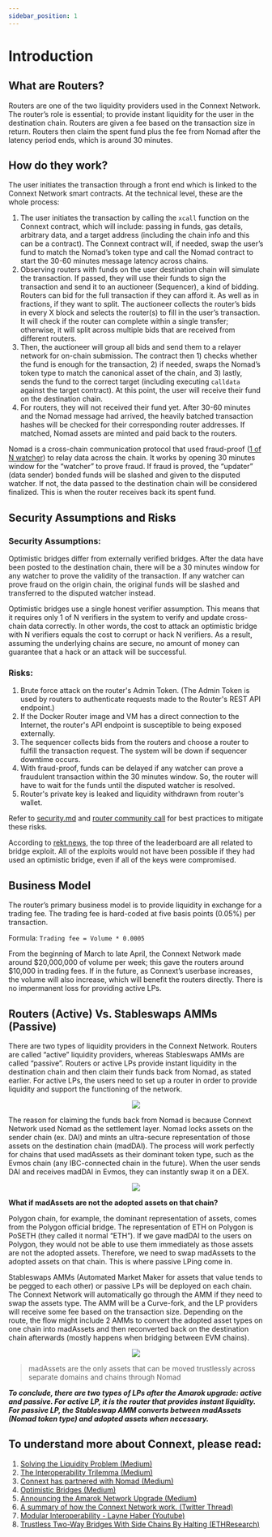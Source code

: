 ```yaml
---
sidebar_position: 1
---
```


# Introduction

## What are Routers?

Routers are one of the two liquidity providers used in the Connext Network. The router’s role is essential; to provide instant liquidity for the user in the destination chain. Routers are given a fee based on the transaction size in return. Routers then claim the spent fund plus the fee from Nomad after the latency period ends, which is around 30 minutes.

## How do they work?

The user initiates the transaction through a front end which is linked to the Connext Network smart contracts. At the technical level, these are the whole process:

1. The user initiates the transaction by calling the `xcall` function on the Connext contract, which will include: passing in funds, gas details, arbitrary data, and a target address  (including the chain info and this can be a contract). The Connext contract will, if needed, swap the user’s fund to match the Nomad’s token type and call the Nomad contract to start the 30-60 minutes message latency across chains.
2. Observing routers with funds on the user destination chain will simulate the transaction. If passed, they will use their funds to sign the transaction and send it to an auctioneer (Sequencer), a kind of bidding. Routers can bid for the full transaction if they can afford it. As well as in fractions, if they want to split. The auctioneer collects the router’s bids in every X block and selects the router(s) to fill in the user’s transaction. It will check if the router can complete within a single transfer; otherwise, it will split across multiple bids that are received from different routers. 
3. Then, the auctioneer will group all bids and send them to a relayer network for on-chain submission. The contract then 1) checks whether the fund is enough for the transaction, 2) if needed, swaps the Nomad’s token type to match the canonical asset of the chain, and 3)  lastly, sends the fund to the correct target (including executing `calldata` against the target contract). At this point, the user will receive their fund on the destination chain.
4. For routers, they will not received their fund yet. After  30-60 minutes and the Nomad message had arrived, the heavily batched transaction hashes will be checked for their corresponding router addresses. If matched, Nomad assets are minted and paid back to the routers. 

Nomad is a cross-chain communication protocol that used fraud-proof ([1 of N watcher](https://blog.connext.network/optimistic-bridges-fb800dc7b0e0)) to relay data across the chain. It works by opening 30 minutes window for the “watcher” to prove fraud. If fraud is proved, the “updater” (data sender) bonded funds will be slashed and given to the disputed watcher. If not, the data passed to the destination chain will be considered finalized. This is when the router receives back its spent fund.

## Security Assumptions and Risks

### Security Assumptions:

Optimistic bridges differ from externally verified bridges. After the data have been posted to the destination chain, there will be a 30 minutes window for any watcher to prove the validity of the transaction. If any watcher can prove fraud on the origin chain, the original funds will be slashed and transferred to the disputed watcher instead.

Optimistic bridges use a single honest verifier assumption. This means that it requires only 1 of N verifiers in the system to verify and update cross-chain data correctly. 
In other words, the cost to attack an optimistic bridge with N verifiers equals the cost to corrupt or hack N verifiers. As a result, assuming the underlying chains are secure, no amount of money can guarantee that a hack or an attack will be successful. 

### Risks:

1. Brute force attack on the router's Admin Token. (The Admin Token is used by routers to authenticate requests made to the Router's REST API endpoint.)
2. If the Docker Router image and VM has a direct connection to the Internet, the router's API endpoint is susceptible to being exposed externally.
3. The sequencer collects bids from the routers and choose a router to fulfill the transaction request. The system will be down if sequencer downtime occurs.
4. With fraud-proof, funds can be delayed if any watcher can prove a fraudulent transaction within the 30 minutes window. So, the router will have to wait for the funds until the disputed watcher is resolved.
5. Router's private key is leaked and liquidity withdrawn from router's wallet.

Refer to [security.md](https://github.com/connext/documentation/blob/main/docs/routers/security.md) and [router community call](https://www.youtube.com/watch?v=rjNcdm1mjCQ) for best practices to mitigate these risks.

According to [rekt.news](https://rekt.news/leaderboard/), the top three of the leaderboard are all related to bridge exploit. All of the exploits would not have been possible if they had used an optimistic bridge, even if all of the keys were compromised.

## Business Model

The router’s primary business model is to provide liquidity in exchange for a trading fee. The trading fee is hard-coded at five basis points (0.05%) per transaction.

Formula: `Trading fee = Volume * 0.0005` 

From the beginning of March to late April, the Connext Network made around $20,000,000 of volume per week; this gave the routers around $10,000 in trading fees. If in the future, as Connext’s userbase increases, the volume will also increase, which will benefit the routers directly. There is no impermanent loss for providing active LPs.

## Routers (Active) Vs. Stableswaps AMMs (Passive)

There are two types of liquidity providers in the Connext Network. Routers are called “active” liquidity providers, whereas Stableswaps AMMs are called “passive”. Routers or active LPs provide instant liquidity in the destination chain and then claim their funds back from Nomad, as stated earlier. For active LPs, the users need to set up a router in order to provide liquidity and support the functioning of the network.

<p align="center">
  <img src="https://pbs.twimg.com/media/FT3JAOLWUAAs-xk?format=png&name=small" />
</p>

The reason for claiming the funds back from Nomad is because Connext Network used Nomad as the settlement layer. Nomad locks assets on the sender chain (ex. DAI) and mints an ultra-secure representation of those assets on the destination chain (madDAI). The process will work perfectly for chains that used madAssets as their dominant token type, such as the Evmos chain (any IBC-connected chain in the future). When the user sends DAI and receives madDAI in Evmos, they can instantly swap it on a DEX.

<p align="center">
  <img src="https://pbs.twimg.com/media/FT3JbcJWIAId0c2?format=jpg&name=small" />
</p>

**What if madAssets are not the adopted assets on that chain?**

Polygon chain, for example, the dominant representation of assets, comes from the Polygon official bridge. The representation of ETH on Polygon is PoSETH (they called it normal “ETH”). If we gave madDAI to the users on Polygon, they would not be able to use them immediately as those assets are not the adopted assets. Therefore, we need to swap madAssets to the adopted assets on that chain. This is where passive LPing come in. 

Stableswaps AMMs (Automated Market Maker for assets that value tends to be pegged to each other) or passive LPs will be deployed on each chain. The Connext Network will automatically go through the AMM if they need to swap the assets type. The AMM will be a Curve-fork, and the LP providers will receive some fee based on the transaction size. Depending on the route, the flow might include 2 AMMs to convert the adopted asset types on one chain into madAssets and then reconverted back on the destination chain afterwards (mostly happens when bridging between EVM chains).

<p align="center">
  <img src="https://pbs.twimg.com/media/FT3N4swXEAU6yuu?format=jpg&name=small" />
</p>

> madAssets are the only assets that can be moved trustlessly across separate domains and chains through Nomad

***To conclude, there are two types of LPs after the Amarok upgrade: active and passive. For active LP, it is the router that provides instant liquidity. For passive LP, the Stableswap AMM converts between madAssets (Nomad token type) and adopted assets when necessary.***


## To understand more about Connext, please read:

1. [Solving the Liquidity Problem (Medium)](https://blog.connext.network/solving-the-liquidity-problem-88bde201501)
2. [The Interoperability Trilemma (Medium)](https://blog.connext.network/the-interoperability-trilemma-657c2cf69f17)
3. [Connext has partnered with Nomad (Medium)](https://blog.connext.network/connext-has-partnered-with-nomad-e20cd8e62e31)
4. [Optimistic Bridges (Medium)](https://blog.connext.network/optimistic-bridges-fb800dc7b0e0)
5. [Announcing the Amarok Network Upgrade (Medium)](https://blog.connext.network/announcing-the-amarok-network-upgrade-5046317860a4)
6. [A summary of how the Connext Network work. (Twitter Thread)](https://mobile.twitter.com/ConnextNetwork/status/1530611831785541632)
7. [Modular Interoperability - Layne Haber (Youtube)](https://www.youtube.com/watch?v=pnw6x_v0iiY)
8. [Trustless Two-Way Bridges With Side Chains By Halting (ETHResearch)](https://ethresear.ch/t/trustless-two-way-bridges-with-side-chains-by-halting/5728)
